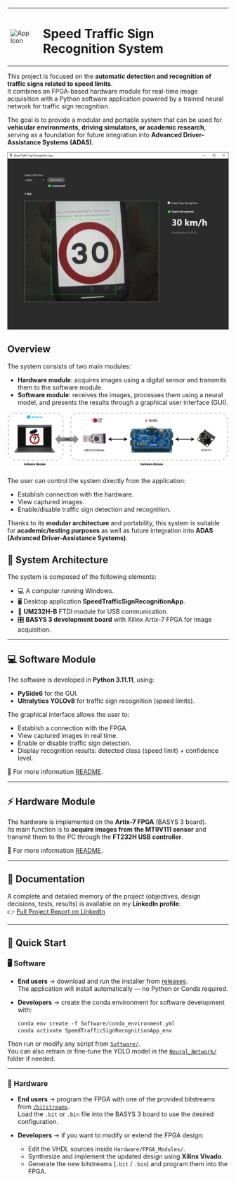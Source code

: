 <table>
  <tr>
    <td><img src="assets/logo_traffic_sign.ico" alt="App Icon" width="100"/></td>
    <td><h1>Speed Traffic Sign Recognition System</h1></td>
  </tr>
</table>

This project is focused on the **automatic detection and recognition of traffic signs related to speed limits**.  
It combines an FPGA-based hardware module for real-time image acquisition with a Python software application powered by a trained neural network for traffic sign recognition.  

The goal is to provide a modular and portable system that can be used for **vehicular environments, driving simulators, or academic research**, serving as a foundation for future integration into **Advanced Driver-Assistance Systems (ADAS)**. 

<img src="assets/SW_Test_Sign_Recognized.PNG" alt="Color Mode" width="700"/>

## Overview

The system consists of two main modules:
- **Hardware module**: acquires images using a digital sensor and transmits them to the software module.  
- **Software module**: receives the images, processes them using a neural model, and presents the results through a graphical user interface (GUI).  

![System Architecture](assets/System_Architecture.jpg)

The user can control the system directly from the application:
- Establish connection with the hardware.  
- View captured images.  
- Enable/disable traffic sign detection and recognition.  

Thanks to its **modular architecture** and portability, this system is suitable for **academic/testing purposes** as well as future integration into **ADAS (Advanced Driver-Assistance Systems)**.  

## 🔧 System Architecture

The system is composed of the following elements:
- 💻 A computer running Windows.  
- 🖥️ Desktop application **SpeedTrafficSignRecognitionApp**.  
- 🔌 **UM232H-B** FTDI module for USB communication.  
- 🎛️ **BASYS 3 development board** with Xilinx Artix-7 FPGA for image acquisition.  

---

## 💻 Software Module

The software is developed in **Python 3.11.11**, using:  
- **PySide6** for the GUI.  
- **Ultralytics YOLOv8** for traffic sign recognition (speed limits).  

The graphical interface allows the user to:  
- Establish a connection with the FPGA.  
- View captured images in real time.  
- Enable or disable traffic sign detection.  
- Display recognition results: detected class (speed limit) + confidence level.  

📌 For more information [README](https://github.com/ManuelSN/Speed_Traffic_Sign_Recognition_System/blob/main/Software/README.md). 

---

## ⚡ Hardware Module

The hardware is implemented on the **Artix-7 FPGA** (BASYS 3 board).  
Its main function is to **acquire images from the MT9V111 sensor** and transmit them to the PC through the **FT232H USB controller**.  

📌 For more information [README](https://github.com/ManuelSN/Speed_Traffic_Sign_Recognition_System/blob/main/Hardware/FPGA_Modules/README.md).  

---

## 📑 Documentation

A complete and detailed memory of the project (objectives, design decisions, tests, results) is available on my **LinkedIn profile**:  
👉 [Full Project Report on LinkedIn](www.linkedin.com/in/manuel-sanchez-natera-b0171519b)  

---

## 🚀 Quick Start

### 🖥️ Software

- **End users** → download and run the installer from [releases](https://github.com/ManuelSN/Speed_Traffic_Sign_Recognition_System/releases).  
  The application will install automatically — no Python or Conda required.  

- **Developers** → create the conda environment for software development with:  
  ```
  conda env create -f Software/conda_environment.yml
  conda activate SpeedTrafficSignRecognitionApp_env
  ```
Then run or modify any script from [`Software/`](https://github.com/ManuelSN/Speed_Traffic_Sign_Recognition_System/tree/main/Software).  
You can also retrain or fine-tune the YOLO model in the [`Neural_Network/`](https://github.com/ManuelSN/Speed_Traffic_Sign_Recognition_System/tree/main/Software/Neural_Network) folder if needed.  

---

### 🔧 Hardware

- **End users** → program the FPGA with one of the provided bitstreams from [`/bitstreams`](Hardware/FPGA_Modules/bitstreams).  
  Load the `.bit` or `.bin` file into the BASYS 3 board to use the desired configuration.  

- **Developers** → if you want to modify or extend the FPGA design:  
  - Edit the VHDL sources inside `Hardware/FPGA_Modules/`.  
  - Synthesize and implement the updated design using **Xilinx Vivado**.  
  - Generate the new bitstreams (`.bit` / `.bin`) and program them into the FPGA.  
